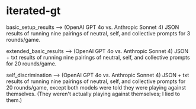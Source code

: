 # iterated-gt

basic_setup_results --> (OpenAI GPT 4o vs. Anthropic Sonnet 4) JSON results of running nine pairings of neutral, self, and collective prompts for 3 rounds/game.

extended_basic_results --> (OpenAI GPT 4o vs. Anthropic Sonnet 4) JSON + txt results of running nine pairings of neutral, self, and collective prompts for 20 rounds/game.

self_discrimination --> (OpenAI GPT 4o vs. Anthropic Sonnet 4) JSON + txt results of running nine pairings of neutral, self, and collective prompts for 20 rounds/game, except both models were told they were playing against themselves. (They weren't actually playing against themselves; I lied to them.)
